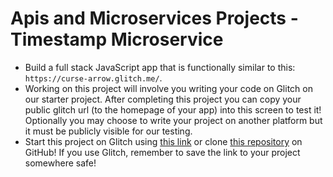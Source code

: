 # Apis and Microservices Projects - Timestamp Microservice

 * Build a full stack JavaScript app that is functionally similar to this: ```https://curse-arrow.glitch.me/```.
 * Working on this project will involve you writing your code on Glitch on our starter project. After completing this project you can copy your public glitch url (to the homepage of your app) into this screen to test it! Optionally you may choose to write your project on another platform but it must be publicly visible for our testing.
 * Start this project on Glitch using [this link](https://glitch.com/#!/import/github/freeCodeCamp/boilerplate-project-timestamp/) or clone [this repository](https://github.com/freeCodeCamp/boilerplate-project-timestamp/) on GitHub! If you use Glitch, remember to save the link to your project somewhere safe!
